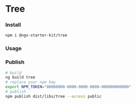 # Tree

### Install

```bash
npm i @ngx-starter-kit/tree
```

### Usage

### Publish

```bash
# build
ng build tree
# replace your npm key
export NPM_TOKEN="00000000-0000-0000-0000-000000000000"
# publish
npm publish dist/libs/tree --access public
```
